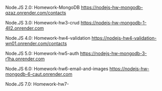 Node.JS 2.0: Homework-MongoDB
https://nodejs-hw-mongodb-qzaz.onrender.com/contacts

Node.JS 3.0: Homework-hw3-crud
https://nodejs-hw-mongodb-1-4ll2.onrender.com

Node.JS 4.0: Homework-hw4-validation
https://nodejs-hw4-validation-wn01.onrender.com/contacts

Node.JS 5.0: Homework-hw5-auth
https://nodejs-hw-mongodb-3-r1ha.onrender.com

Node.JS 6.0: Homework-hw6-email-and-images
https://nodejs-hw-mongodb-6-caut.onrender.com

Node.JS 7.0: Homework-hw7-
